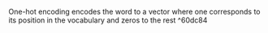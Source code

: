 One-hot encoding encodes the word to a vector where one corresponds to its position in the vocabulary and zeros to the rest ^60dc84

